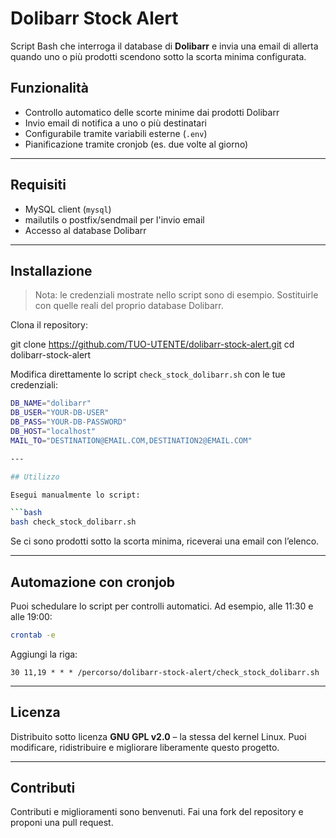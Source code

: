 # Dolibarr Stock Alert

Script Bash che interroga il database di **Dolibarr** e invia una email di allerta quando uno o più prodotti scendono sotto la scorta minima configurata.

## Funzionalità

* Controllo automatico delle scorte minime dai prodotti Dolibarr
* Invio email di notifica a uno o più destinatari
* Configurabile tramite variabili esterne (`.env`)
* Pianificazione tramite cronjob (es. due volte al giorno)

---

## Requisiti

* MySQL client (`mysql`)
* mailutils o postfix/sendmail per l'invio email
* Accesso al database Dolibarr

---

## Installazione

> Nota: le credenziali mostrate nello script sono di esempio. Sostituirle con quelle reali del proprio database Dolibarr.

Clona il repository:

git clone https://github.com/TUO-UTENTE/dolibarr-stock-alert.git
cd dolibarr-stock-alert

Modifica direttamente lo script `check_stock_dolibarr.sh` con le tue credenziali:

```bash
DB_NAME="dolibarr"
DB_USER="YOUR-DB-USER"
DB_PASS="YOUR-DB-PASSWORD"
DB_HOST="localhost"
MAIL_TO="DESTINATION@EMAIL.COM,DESTINATION2@EMAIL.COM"

---

## Utilizzo

Esegui manualmente lo script:

```bash
bash check_stock_dolibarr.sh
```

Se ci sono prodotti sotto la scorta minima, riceverai una email con l’elenco.

---

## Automazione con cronjob

Puoi schedulare lo script per controlli automatici.
Ad esempio, alle 11:30 e alle 19:00:

```bash
crontab -e
```

Aggiungi la riga:

```
30 11,19 * * * /percorso/dolibarr-stock-alert/check_stock_dolibarr.sh
```

---

## Licenza

Distribuito sotto licenza **GNU GPL v2.0** – la stessa del kernel Linux.
Puoi modificare, ridistribuire e migliorare liberamente questo progetto.

---

## Contributi

Contributi e miglioramenti sono benvenuti.
Fai una fork del repository e proponi una pull request.
